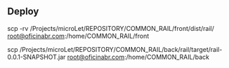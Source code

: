 ## Deploy

scp -rv /Projects/microLet/REPOSITORY/COMMON_RAIL/front/dist/rail/ root@oficinabr.com:/home/COMMON_RAIL/front

scp /Projects/microLet/REPOSITORY/COMMON_RAIL/back/rail/target/rail-0.0.1-SNAPSHOT.jar root@oficinabr.com:/home/COMMON_RAIL/back
